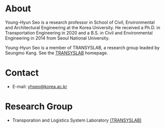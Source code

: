 # About
Young-Hyun Seo is a research professor in School of Civil, Environmental and Architectural Engineering at the Korea University. He received a Ph.D. in Transportation Engineering in 2020 and a B.S. in Civil and Environmental Engineering in 2014 from Seoul National University.

Young-Hyun Seo is a member of TRANSYSLAB, a research group leaded by Seungmo Kang. See the [TRANSYSLAB](https://transyslab.wordpress.com/) homepage.

# Contact
* E-mail: yhseo@korea.ac.kr

# Research Group
* Transporation and Logistics System Laboratory [(TRANSYSLAB)](https://transyslab.wordpress.com/)